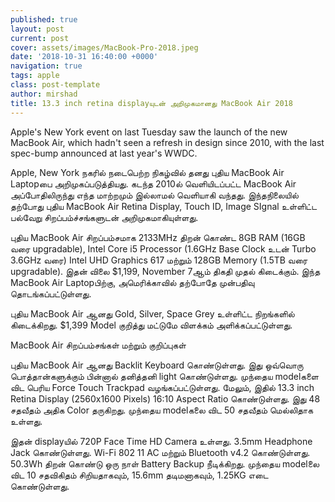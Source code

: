 ```yaml
---
published: true
layout: post
current: post
cover: assets/images/MacBook-Pro-2018.jpeg
date: '2018-10-31 16:40:00 +0000'
navigation: true
tags: apple
class: post-template
author: mirshad
title: 13.3 inch retina displayயுடன் அறிமுகமானது MacBook Air 2018
---
```

Apple's New York event on last Tuesday saw the launch of the new MacBook Air, which hadn't seen a refresh in design since 2010, with the last spec-bump announced at last year's WWDC.

Apple, New York நகரில் நடைபெற்ற நிகழ்வில் தனது புதிய MacBook Air Laptopபை அறிமுகப்படுத்தியது. கடந்த 2010ல் வெளியிடப்பட்ட MacBook Air அப்போதிலிருந்து எந்த மாற்றமும் இல்லாமல் வெளியாகி வந்தது. இந்தநிலையில் தற்போது புதிய MacBook Air Retina Display, Touch ID, Image SIgnal உள்ளிட்ட பல்வேறு சிறப்பம்ச்சங்களுடன் அறிமுகமாகியுள்ளது.


புதிய MacBook Air  சிறப்பம்சமாக 2133MHz திறன் கொண்ட 8GB RAM (16GB வரை upgradable), Intel Core i5 Processor (1.6GHz Base Clock உடன் Turbo 3.6GHz வரை) Intel UHD Graphics 617 மற்றும் 128GB Memory (1.5TB வரை upgradable). இதன் விலை $1,199,  November 7ஆம் திகதி முதல் கிடைக்கும். இந்த MacBook Air Laptopபிற்கு, அமெரிக்காவில் தற்போதே முன்பதிவு தொடங்கப்பட்டுள்ளது. 

புதிய MacBook Air ஆனது Gold, Silver, Space Grey உள்ளிட்ட நிறங்களில் கிடைக்கிறது. $1,399 Model குறித்து மட்டுமே விளக்கம் அளிக்கப்பட்டுள்ளது.

MacBook Air சிறப்பம்சங்கள் மற்றும் குறிப்புகள்

புதிய MacBook Air ஆனது Backlit Keyboard கொண்டுள்ளது. இது ஒவ்வொரு பொத்தான்களுக்கும் பின்னால் தனித்தனி light கொண்டுள்ளது. முந்தைய modelகளை விட பெரிய Force Touch Trackpad வழங்கப்பட்டுள்ளது. மேலும், இதில் 13.3 inch Retina Display (2560x1600 Pixels) 16:10 Aspect Ratio கொண்டுள்ளது. இது 48 சதவீதம் அதிக Color தருகிறது. முந்தைய modelகலை விட 50 சதவீதம் மெல்லிதாக உள்ளது.

இதன் displayயில் 720P Face Time HD Camera உள்ளது. 3.5mm Headphone Jack கொண்டுள்ளது. Wi-Fi 802 11 AC மற்றும் Bluetooth v4.2 கொண்டுள்ளது. 50.3Wh திறன் கொண்டு ஒரு நாள் Battery Backup நீடிக்கிறது. முந்தைய modelலை விட 10 சதவிகிதம் சிறியதாகவும், 15.6mm தடிமனாகவும், 1.25KG எடை கொண்டுள்ளது.